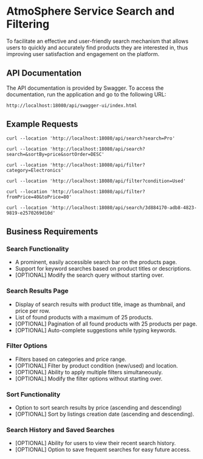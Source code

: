 # AtmoSphere Service Search and Filtering

To facilitate an effective and user-friendly search mechanism that allows users to 
quickly and accurately find products they are interested in, thus improving user 
satisfaction and engagement on the platform.

## API Documentation
The API documentation is provided by Swagger. 
To access the documentation, run the application and go to the following URL:
```
http://localhost:18080/api/swagger-ui/index.html
```

## Example Requests
```
curl --location 'http://localhost:18080/api/search?search=Pro'
```
```
curl --location 'http://localhost:18080/api/search?search=&sortBy=price&sortOrder=DESC'
```
```
curl --location 'http://localhost:18080/api/filter?category=Electronics'
```
```
curl --location 'http://localhost:18080/api/filter?condition=Used'
```
```
curl --location 'http://localhost:18080/api/filter?fromPrice=40&toPrice=80'
```
```
curl --location 'http://localhost:18080/api/search/3d884170-adb8-4823-9819-e2570269d10d'
```


## Business Requirements

### Search Functionality
- A prominent, easily accessible search bar on the products page.
- Support for keyword searches based on product titles or descriptions.
- [OPTIONAL] Modify the search query without starting over.

### Search Results Page
- Display of search results with product title, image as thumbnail, and price per row.
- List of found products with a maximum of 25 products.
- [OPTIONAL] Pagination of all found products with 25 products per page.
- [OPTIONAL] Auto-complete suggestions while typing keywords.

### Filter Options
- Filters based on categories and price range.
- [OPTIONAL] Filter by product condition (new/used) and location.
- [OPTIONAL] Ability to apply multiple filters simultaneously.
- [OPTIONAL] Modify the filter options without starting over.

### Sort Functionality
- Option to sort search results by price (ascending and descending)
- [OPTIONAL] Sort by listings creation date (ascending and descending).

### Search History and Saved Searches
- [OPTIONAL] Ability for users to view their recent search history.
- [OPTIONAL] Option to save frequent searches for easy future access.
